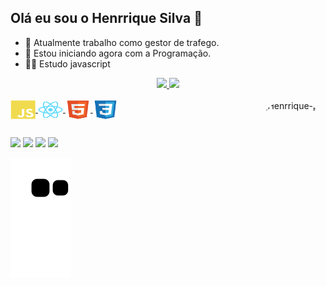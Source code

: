 ## Olá eu sou  o Henrrique Silva 👋



- 💖 Atualmente trabalho como gestor de trafego.
- 🌱 Estou iniciando agora com a Programação.
- 👨‍🎓 Estudo javascript 


<div align="center">
  <a href="https://github.com/Henrrique-Colder">
  <img height="180em" src="https://github-readme-stats.vercel.app/api?username=Henrrique-Colder&show_icons=true&theme=dark&include_all_commits=true&count_private=true"/>
  <img height="180em" src="https://github-readme-stats.vercel.app/api/top-langs/?username=Henrrique-Colder&layout=compact&langs_count=7&theme=dracula"/>
</div>

<div style="display: inline_block"><br>
  <img align="center" alt="Henrrique-Js" height="30" width="40" src="https://raw.githubusercontent.com/devicons/devicon/master/icons/javascript/javascript-plain.svg">
  <img align="center" alt="Henrrique-React" height="30" width="40" src="https://raw.githubusercontent.com/devicons/devicon/master/icons/react/react-original.svg">
  <img align="center" alt="Henrrique-HTML" height="30" width="40" src="https://raw.githubusercontent.com/devicons/devicon/master/icons/html5/html5-original.svg">
  <img align="center" alt="Henrrique-CSS" height="30" width="40" src="https://raw.githubusercontent.com/devicons/devicon/master/icons/css3/css3-original.svg">
  <img align="right" alt="Henrrique-pic" height="150" style="border-radius:50px;" src="https://lh3.googleusercontent.com/18PkCSTIxbr3zFC-u4KFPWjS5rrxGM7ojmWXVK1T8HOh2IMvV8dcF4GXzoW6K695AA373CmHYn-Cp4UlgW038IvNdQNa-cS-nu7Lgi-71CHzco3KH87nqTkF4MzaWSOF9Z05LwclWK5R52-_RMtkFHP079vQzLKQwNwI0eSv7QaDzxuSRVRjWZDR1OFnE_uaLXfXaM6Asekd1h8aQQlY5WADfTPUTJvz6_T7wAyqXzRhJYHx-sRaj9kuO1YDq_xWOdlm96nxDF2nOPUTdTjo9cxf90o8u4JW3gTSIF-07aDpyE1W3hbF-uGJCINgbth8fFeCwxaDtaou8NN09HtfDg5IEtVsZ5gdA6J2b_nvEvknnpd8ObdnkprkQUGidmv2Nlr8y3BoXETRxz2-MlOLB8KI2tq2qIbq0daIdU1C1IH7iGbo27h1Nz8nTWp0J4AgS31RrPSjN_tjAiyfIpTr3X26EwI-uJUDkRCdBKPCzn6wVZ95XkQOUrBcBRH3VUcLaIrlZtbBtwvQyrLCNn9qhhUBxykdkcBbnIppsc23sTsWsOhCDk0fX45ndu6YebQkVJlo8XyL1iYyds6y1xVN9WACij_DS_TtQajbDjns9UPaaqpARa1_huCQ_hRSVPazjg8ZIGmnHm0bm3aGmo3ecBs6rWMHdAA5MDNL8dkmOcEqwowsLPHVjxHPxbdjYNI7GGg_O1zvTM4GeKodauYk7Pe4118uPWGkDxoxJmz1vZFiXr98ja9xT-WrOM7xIlvuj_YJKt4fB-HKFrbrQv70Wlf_yLCkGXFstZp5kLs7H9oWPfJ7uHKIbb0TuNImW18M_ApCR21efSacx1Ov0oxkfGr5VaMoHikYCxrWhalmXeRL1SLB9h046cF4PTdCivb4feBTcW5ixa_lt-_zzZLWK-3iR8zajk1iwYom9O7Fpxu4=w536-h827-no?authuser=0">
</div>

##

<div
  <a href="https://instagram.com/rafaballerini" target="_blank"><img src="https://img.shields.io/badge/-Instagram-%23E4405F?style=for-the-badge&logo=instagram&logoColor=white" target="_blank"></a>
 <a href="https://discord.gg/wagxzStdcR" target="_blank"><img src="https://img.shields.io/badge/Discord-7289DA?style=for-the-badge&logo=discord&logoColor=white" target="_blank"></a> 
  <a href = "mailto:contatorafaballerini@gmail.com"><img src="https://img.shields.io/badge/-Gmail-%23333?style=for-the-badge&logo=gmail&logoColor=white" target="_blank"></a>
  <a href="https://www.linkedin.com/in/rafaella-ballerini-45875016a" target="_blank"><img src="https://img.shields.io/badge/-LinkedIn-%230077B5?style=for-the-badge&logo=linkedin&logoColor=white" target="_blank"></a> 
 
  ![Snake animation](https://github.com/rafaballerini/rafaballerini/blob/output/github-contribution-grid-snake.svg)
</div
